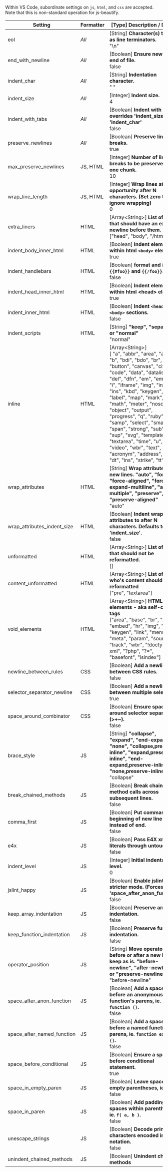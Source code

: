 Within VS Code, subordinate settings on `js`, `html`, and `css` are accepted. Note that this is non-standard operation for js-beautify.

| Setting                     | Formatter | [Type] Description / Default                                                                                                                                                                                                                                                                                                                                                                                                                                                                                                        |
| --------------------------- | --------- | ----------------------------------------------------------------------------------------------------------------------------------------------------------------------------------------------------------------------------------------------------------------------------------------------------------------------------------------------------------------------------------------------------------------------------------------------------------------------------------------------------------------------------------- |
| eol                         | _All_     | [String] **Character(s) to use as line terminators.** <br> "\n"                                                                                                                                                                                                                                                                                                                                                                                                                                                                     |
| end_with_newline            | _All_     | [Boolean] **Ensure newline at end of file.** <br> false                                                                                                                                                                                                                                                                                                                                                                                                                                                                             |
| indent_char                 | _All_     | [String] **Indentation character.** <br> " "                                                                                                                                                                                                                                                                                                                                                                                                                                                                                        |
| indent_size                 | _All_     | [Integer] **Indent size.** <br> 4                                                                                                                                                                                                                                                                                                                                                                                                                                                                                                   |
| indent_with_tabs            | _All_     | [Boolean] **Indent with tabs, overrides 'indent_size' and 'indent_char'** <br> false                                                                                                                                                                                                                                                                                                                                                                                                                                                |
| preserve_newlines           | _All_     | [Boolean] **Preserve line-breaks.** <br> true                                                                                                                                                                                                                                                                                                                                                                                                                                                                                       |
| max_preserve_newlines       | JS, HTML  | [Integer] **Number of line-breaks to be preserved in one chunk.** <br> 10                                                                                                                                                                                                                                                                                                                                                                                                                                                           |
| wrap_line_length            | JS, HTML  | [Integer] **Wrap lines at next opportunity after N characters. (Set zero to ignore wrapping)** <br> 0                                                                                                                                                                                                                                                                                                                                                                                                                               |
| extra_liners                | HTML      | [Array&lt;String>] **List of tags that should have an extra newline before them.** <br> ["head", "body", "/html"]                                                                                                                                                                                                                                                                                                                                                                                                                   |
| indent_body_inner_html      | HTML      | [Boolean] **Indent elements within html `<body>` element.** <br> true                                                                                                                                                                                                                                                                                                                                                                                                                                                               |
| indent_handlebars           | HTML      | [Boolean] **format and indent `{{#foo}}` and `{{/foo}}`.** <br> false                                                                                                                                                                                                                                                                                                                                                                                                                                                               |
| indent_head_inner_html      | HTML      | [Boolean] **Indent elements within html &lt;head> element.** <br> true                                                                                                                                                                                                                                                                                                                                                                                                                                                              |
| indent_inner_html           | HTML      | [Boolean] **Indent `<head>` and `<body>` sections.** <br> false                                                                                                                                                                                                                                                                                                                                                                                                                                                                     |
| indent_scripts              | HTML      | [String] **"keep", "separate", or "normal"** <br> "normal"                                                                                                                                                                                                                                                                                                                                                                                                                                                                          |
| inline                      | HTML      | [Array&lt;String>] <br>[ "a", "abbr", "area", "audio", "b", "bdi", "bdo", "br", "button", "canvas", "cite", "code", "data", "datalist", "del", "dfn", "em", "embed", "i", "iframe", "img", "input", "ins", "kbd", "keygen", "label", "map", "mark", "math", "meter", "noscript", "object", "output", "progress", "q", "ruby", "s", "samp", "select", "small", "span", "strong", "sub", "sup", "svg", "template", "textarea", "time", "u", "var", "video", "wbr", "text", "acronym", "address", "big", "dt", "ins", "strike", "tt" ] |
| wrap_attributes             | HTML      | [String] **Wrap attributes to new lines. "auto", "force", "force-aligned", "force-expand-multiline", "align-multiple", "preserve", or "preserve-aligned"** <br> "auto"                                                                                                                                                                                                                                                                                                                                                              |
| wrap_attributes_indent_size | HTML      | [Boolean] **Indent wrapped attributes to after N characters. Defaults to 'indent_size'.** <br> false                                                                                                                                                                                                                                                                                                                                                                                                                                |
| unformatted                 | HTML      | [Array&lt;String>] **List of tags that should not be reformatted.** <br> []                                                                                                                                                                                                                                                                                                                                                                                                                                                         |
| content_unformatted         | HTML      | [Array&lt;String>] **List of tags who's content should not be reformatted**<br>["pre", "textarea"]                                                                                                                                                                                                                                                                                                                                                                                                                                  |
| void_elements               | HTML      | [Array&lt;String>] **HTML void elements - aka self-closing tags**<br> ["area", "base", "br", "col", "embed", "hr", "img", "input", "keygen", "link", "menuitem", "meta", "param", "source", "track", "wbr", "!doctype", "?xml", "?php", "?=", "basefont", "isindex"]                                                                                                                                                                                                                                                                |
| newline_between_rules       | CSS       | [Boolean] **Add a newline between CSS rules.** <br> false                                                                                                                                                                                                                                                                                                                                                                                                                                                                           |
| selector_separator_newline  | CSS       | [Boolean] **Add a newline between multiple selectors.** <br> true                                                                                                                                                                                                                                                                                                                                                                                                                                                                   |
| space_around_combinator     | CSS       | [Boolean] **Ensure space around selector separators (>+~).** <br> false                                                                                                                                                                                                                                                                                                                                                                                                                                                             |
| brace_style                 | JS        | [String] **"collapse", "expand", "end-expand", "none", "collapse,preserve-inline", "expand,preserve-inline", "end-expand,preserve-inline", or "none,preserve-inline"** <br> "collapse"                                                                                                                                                                                                                                                                                                                                              |
| break_chained_methods       | JS        | [Boolean] **Break chained method calls across subsequent lines.** <br> false                                                                                                                                                                                                                                                                                                                                                                                                                                                        |
| comma_first                 | JS        | [Boolean] **Put commas at the beginning of new line instead of end.** <br> false                                                                                                                                                                                                                                                                                                                                                                                                                                                    |
| e4x                         | JS        | [Boolean] **Pass E4X xml literals through untouched.** <br> false                                                                                                                                                                                                                                                                                                                                                                                                                                                                   |
| indent_level                | JS        | [Integer] **Initial indentation level.** <br> 0                                                                                                                                                                                                                                                                                                                                                                                                                                                                                     |
| jslint_happy                | JS        | [Boolean] **Enable jslint-stricter mode. (Forces 'space_after_anon_function')** <br> false                                                                                                                                                                                                                                                                                                                                                                                                                                          |
| keep_array_indentation      | JS        | [Boolean] **Preserve array indentation.** <br> false                                                                                                                                                                                                                                                                                                                                                                                                                                                                                |
| keep_function_indentation   | JS        | [Boolean] **Preserve function indentation.** <br> false                                                                                                                                                                                                                                                                                                                                                                                                                                                                             |
| operator_position           | JS        | [String] **Move operators to before or after a new line, or keep as is. "before-newline", "after-newline", or "preserve-newline"** <br> "before-newline"                                                                                                                                                                                                                                                                                                                                                                            |
| space_after_anon_function   | JS        | [Boolean] **Add a space before an anonymous function's parens, ie. `function ()`.** <br> false                                                                                                                                                                                                                                                                                                                                                                                                                                      |
| space_after_named_function  | JS        | [Boolean] **Add a space before a named function's parens, ie. `function example ()`.** <br> false                                                                                                                                                                                                                                                                                                                                                                                                                                   |
| space_before_conditional    | JS        | [Boolean] **Ensure a space before conditional statement.** <br> true                                                                                                                                                                                                                                                                                                                                                                                                                                                                |
| space_in_empty_paren        | JS        | [Boolean] **Leave space in empty parentheses, ie. `f( )`.** <br> false                                                                                                                                                                                                                                                                                                                                                                                                                                                              |
| space_in_paren              | JS        | [Boolean] **Add padding spaces within parentheses, ie. `f( a, b )`.** <br> false                                                                                                                                                                                                                                                                                                                                                                                                                                                    |
| unescape_strings            | JS        | [Boolean] **Decode printable characters encoded in xNN notation.** <br> false                                                                                                                                                                                                                                                                                                                                                                                                                                                       |
| unindent_chained_methods    | JS        | [Boolean] **Unindent chained methods**                                                                                                                                                                                                                                                                                                                                                                                                                                                                                              |
